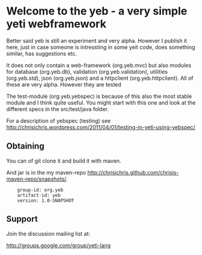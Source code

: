 Welcome to the yeb - a very simple yeti webframework
==============================

Better said yeb is still an experiment and very alpha. However I publish it here, just in case someone is intressting in some yeit code, does something similar, has suggestions etc.

It does not only contain a web-framework (org.yeb.mvc) but also modules for database (org.yeb.db), validation (org.yeb.validation), utilities (org.yeb.std), json (org.yeb.json) and a httpclient (org.yeb.httpclient). All of these are very alpha. However they are tested

The test-module (org.yeb.yebspec) is because of this also the most stable module and I think quite useful. You might start with this one and look at the different specs 
in the src/test/java folder. 

For a description of yebspec (testing) see <http://chrisichris.wordpress.com/2011/04/01/testing-in-yeti-using-yebspec/>

## Obtaining

You can of git clone it and build it with maven.

And jar is in the my maven-repo <http://chrisichris.github.com/chrisis-maven-repo/snapshots/>. 

		group-id: org.yeb
		artifact-id: yeb
		version: 1.0-SNAPSHOT

## Support

Join the discussion mailing list at:

<http://groups.google.com/group/yeti-lang>
